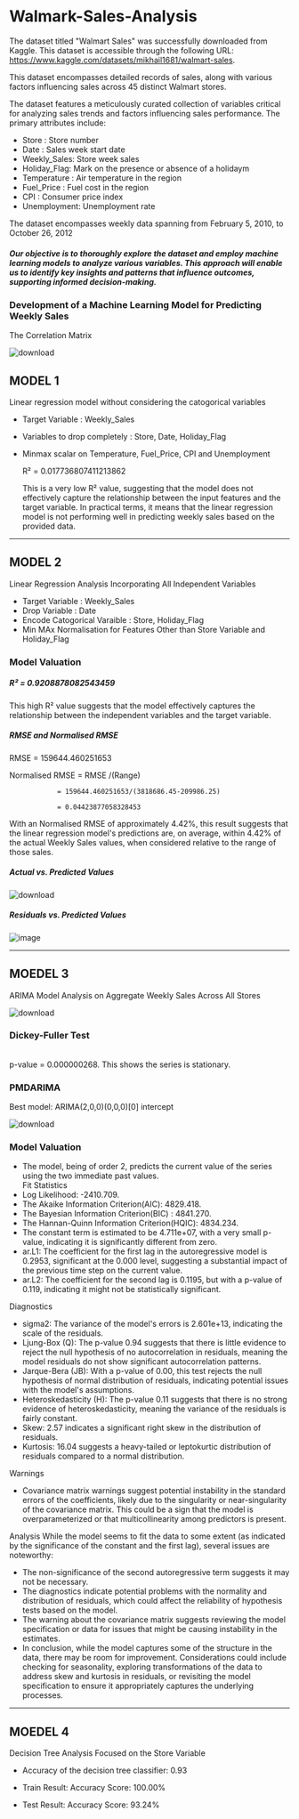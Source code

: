 # Walmark-Sales-Analysis


The dataset titled "Walmart Sales" was successfully downloaded from Kaggle. This dataset is accessible through the following URL: https://www.kaggle.com/datasets/mikhail1681/walmart-sales.

This dataset encompasses detailed records of sales, along with various factors influencing sales across 45 distinct Walmart stores. 

The dataset features a meticulously curated collection of variables critical for analyzing sales trends and factors influencing sales performance. The primary attributes include:

- Store       : Store number 
- Date        : Sales week start date 
- Weekly_Sales: Store week sales 
- Holiday_Flag: Mark on the presence or absence of a holidaym 
- Temperature : Air temperature in the region 
- Fuel_Price  : Fuel cost in the region 
- CPI         : Consumer price index 
- Unemployment: Unemployment rate

The dataset encompasses weekly data spanning from February 5, 2010, to October 26, 2012

##### Our objective is to thoroughly explore the dataset and employ machine learning models to analyze various variables. This approach will enable us to identify key insights and patterns that influence outcomes, supporting informed decision-making.

### Development of a Machine Learning Model for Predicting Weekly Sales

The Correlation Matrix

![download](https://github.com/sidiquegithub/Walmark-Sales-Analysis/assets/110783832/c3f6a5f0-e1d6-4abf-b454-00ec8167cf21)

## MODEL 1


Linear regression model without considering the catogorical variables

- Target Variable : Weekly_Sales
- Variables to drop completely : Store, Date, Holiday_Flag
- Minmax scalar on Temperature, Fuel_Price, CPI and Unemployment

   R² = 0.017736807411213862

   This is a very low R² value, suggesting that the model does not effectively capture the relationship between the input features and the target variable. In practical terms, it means that the linear regression 
   model is not performing well in predicting weekly sales based on the provided data.

--------------------------------------
## MODEL 2

Linear Regression Analysis Incorporating All Independent Variables

- Target Variable : Weekly_Sales
- Drop Variable   : Date
- Encode Catogorical Varaible : Store, Holiday_Flag
- Min MAx Normalisation for Features Other than Store Variable and Holiday_Flag


### Model Valuation

##### R² = 0.9208878082543459

This high R² value suggests that the model effectively captures the relationship between the independent variables and the target variable.





##### RMSE and Normalised RMSE

RMSE = 159644.460251653

Normalised RMSE = RMSE /(Range) 

                = 159644.460251653/(3818686.45-209986.25) 
                
                = 0.04423877058328453

   With an Normalised RMSE of approximately 4.42%, this result suggests that the linear regression model's predictions are, on average, within 4.42% of the actual Weekly Sales values, when considered relative to 
   the range of those sales.
         

##### Actual vs. Predicted Values 

![download](https://github.com/sidiquegithub/Walmark-Sales-Analysis/assets/110783832/9df04398-b881-4e44-899b-a4e007a5b3d9) 

##### Residuals vs. Predicted Values

![image](https://github.com/sidiquegithub/Walmark-Sales-Analysis/assets/110783832/a545f43d-9d10-448c-ba34-7bfe4fd78cd0) 

----------------------------------------
## MOEDEL 3 

ARIMA Model Analysis on Aggregate Weekly Sales Across All Stores

![download](https://github.com/sidiquegithub/Walmark-Sales-Analysis/assets/110783832/eafcf82b-90b9-415f-8a75-62d804bbd54a)

### Dickey-Fuller Test
<br> p-value = 0.000000268.
This shows the series is stationary.

### PMDARIMA
Best model:  ARIMA(2,0,0)(0,0,0)[0] intercept

![download](https://github.com/sidiquegithub/Walmark-Sales-Analysis/assets/110783832/e4275d30-d87c-4b3a-a07a-5082a80a7cc5)


### Model Valuation
- The model, being of order 2, predicts the current value of the series using the two immediate past values.
<br>Fit Statistics
- Log Likelihood: -2410.709.
- The Akaike Information Criterion(AIC): 4829.418.
- The Bayesian Information Criterion(BIC) : 4841.270.  
- The Hannan-Quinn Information Criterion(HQIC): 4834.234.
- The constant term is estimated to be 4.711e+07, with a very small p-value, indicating it is significantly different from zero.
- ar.L1: The coefficient for the first lag in the autoregressive model is 0.2953, significant at the 0.000 level, suggesting a substantial impact of the previous time step on the current value.
- ar.L2: The coefficient for the second lag is 0.1195, but with a p-value of 0.119, indicating it might not be statistically significant.

Diagnostics
- sigma2: The variance of the model's errors is 2.601e+13, indicating the scale of the residuals.
- Ljung-Box (Q): The p-value 0.94 suggests that there is little evidence to reject the null hypothesis of no autocorrelation in residuals, meaning the model residuals do not show significant autocorrelation patterns.
- Jarque-Bera (JB): With a p-value of 0.00, this test rejects the null hypothesis of normal distribution of residuals, indicating potential issues with the model's assumptions.
- Heteroskedasticity (H): The p-value 0.11 suggests that there is no strong evidence of heteroskedasticity, meaning the variance of the residuals is fairly constant.
- Skew: 2.57 indicates a significant right skew in the distribution of residuals.
- Kurtosis: 16.04 suggests a heavy-tailed or leptokurtic distribution of residuals compared to a normal distribution.

Warnings
- Covariance matrix warnings suggest potential instability in the standard errors of the coefficients, likely due to the singularity or near-singularity of the covariance matrix. This could be a sign that the model is overparameterized or that multicollinearity among predictors is present.

Analysis
While the model seems to fit the data to some extent (as indicated by the significance of the constant and the first lag), several issues are noteworthy:

- The non-significance of the second autoregressive term suggests it may not be necessary.
- The diagnostics indicate potential problems with the normality and distribution of residuals, which could affect the reliability of hypothesis tests based on the model.
- The warning about the covariance matrix suggests reviewing the model specification or data for issues that might be causing instability in the estimates.
- In conclusion, while the model captures some of the structure in the data, there may be room for improvement. Considerations could include checking for seasonality, exploring transformations of the data to address skew and kurtosis in residuals, or revisiting the model specification to ensure it appropriately captures the underlying processes.

----------------------------------
## MOEDEL 4

Decision Tree Analysis Focused on the Store Variable

- Accuracy of the decision tree classifier: 0.93
- Train Result:
  Accuracy Score: 100.00%

- Test Result:
  Accuracy Score: 93.24%

  



